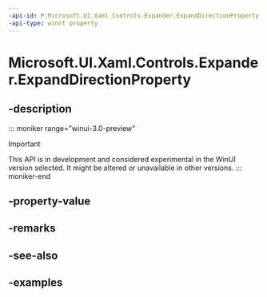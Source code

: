 ```yaml
---
-api-id: P:Microsoft.UI.Xaml.Controls.Expander.ExpandDirectionProperty
-api-type: winrt property
---
```


# Microsoft.UI.Xaml.Controls.Expander.ExpandDirectionProperty

<!--
public static Windows.UI.Xaml.DependencyProperty ExpandDirectionProperty { get; }
-->


## -description

::: moniker range="winui-3.0-preview"
> [!Important]
> This API is in development and considered experimental in the WinUI version selected. It might be altered or unavailable in other versions.
::: moniker-end

## -property-value

## -remarks

## -see-also

## -examples


